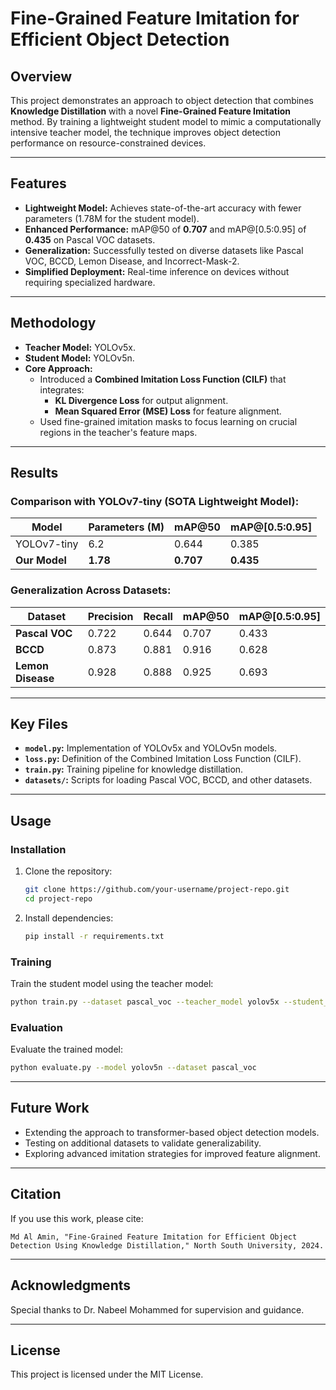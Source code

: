 
# Fine-Grained Feature Imitation for Efficient Object Detection

## Overview
This project demonstrates an approach to object detection that combines **Knowledge Distillation** with a novel **Fine-Grained Feature Imitation** method. By training a lightweight student model to mimic a computationally intensive teacher model, the technique improves object detection performance on resource-constrained devices.

---

## Features
- **Lightweight Model:** Achieves state-of-the-art accuracy with fewer parameters (1.78M for the student model).
- **Enhanced Performance:** mAP@50 of **0.707** and mAP@[0.5:0.95] of **0.435** on Pascal VOC datasets.
- **Generalization:** Successfully tested on diverse datasets like Pascal VOC, BCCD, Lemon Disease, and Incorrect-Mask-2.
- **Simplified Deployment:** Real-time inference on devices without requiring specialized hardware.

---

## Methodology
- **Teacher Model:** YOLOv5x.
- **Student Model:** YOLOv5n.
- **Core Approach:**
  - Introduced a **Combined Imitation Loss Function (CILF)** that integrates:
    - **KL Divergence Loss** for output alignment.
    - **Mean Squared Error (MSE) Loss** for feature alignment.
  - Used fine-grained imitation masks to focus learning on crucial regions in the teacher's feature maps.

---

## Results
### Comparison with YOLOv7-tiny (SOTA Lightweight Model):
| Model            | Parameters (M) | mAP@50 | mAP@[0.5:0.95] |
|-------------------|----------------|--------|----------------|
| YOLOv7-tiny      | 6.2            | 0.644  | 0.385          |
| **Our Model**     | **1.78**       | **0.707** | **0.435**      |

### Generalization Across Datasets:
| Dataset            | Precision | Recall | mAP@50 | mAP@[0.5:0.95] |
|---------------------|-----------|--------|--------|----------------|
| **Pascal VOC**      | 0.722     | 0.644  | 0.707  | 0.433          |
| **BCCD**            | 0.873     | 0.881  | 0.916  | 0.628          |
| **Lemon Disease**   | 0.928     | 0.888  | 0.925  | 0.693          |

---

## Key Files
- **`model.py`:** Implementation of YOLOv5x and YOLOv5n models.
- **`loss.py`:** Definition of the Combined Imitation Loss Function (CILF).
- **`train.py`:** Training pipeline for knowledge distillation.
- **`datasets/`:** Scripts for loading Pascal VOC, BCCD, and other datasets.

---

## Usage

### Installation
1. Clone the repository:
   ```bash
   git clone https://github.com/your-username/project-repo.git
   cd project-repo
   ```
2. Install dependencies:
   ```bash
   pip install -r requirements.txt
   ```

### Training
Train the student model using the teacher model:
```bash
python train.py --dataset pascal_voc --teacher_model yolov5x --student_model yolov5n
```

### Evaluation
Evaluate the trained model:
```bash
python evaluate.py --model yolov5n --dataset pascal_voc
```

---

## Future Work
- Extending the approach to transformer-based object detection models.
- Testing on additional datasets to validate generalizability.
- Exploring advanced imitation strategies for improved feature alignment.

---

## Citation
If you use this work, please cite:
```
Md Al Amin, "Fine-Grained Feature Imitation for Efficient Object Detection Using Knowledge Distillation," North South University, 2024.
```

---

## Acknowledgments
Special thanks to Dr. Nabeel Mohammed for supervision and guidance.

---

## License
This project is licensed under the MIT License.
